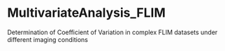 # MultivariateAnalysis_FLIM
Determination of Coefficient of Variation in complex FLIM datasets under different imaging conditions

